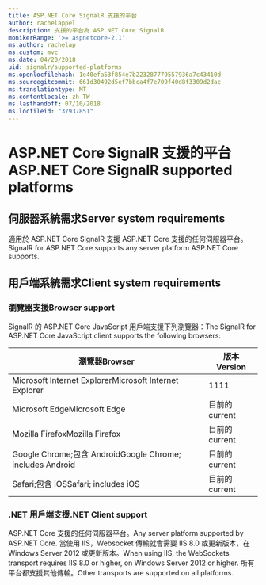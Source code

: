 ```yaml
---
title: ASP.NET Core SignalR 支援的平台
author: rachelappel
description: 支援的平台為 ASP.NET Core SignalR
monikerRange: '>= aspnetcore-2.1'
ms.author: rachelap
ms.custom: mvc
ms.date: 04/20/2018
uid: signalr/supported-platforms
ms.openlocfilehash: 1e40efa53f854e7b223287779557936a7c43410d
ms.sourcegitcommit: 661d30492d5ef7bbca4f7e709f40d8f3309d2dac
ms.translationtype: MT
ms.contentlocale: zh-TW
ms.lasthandoff: 07/10/2018
ms.locfileid: "37937851"
---
```

# <a name="aspnet-core-signalr-supported-platforms"></a><span data-ttu-id="5307a-103">ASP.NET Core SignalR 支援的平台</span><span class="sxs-lookup"><span data-stu-id="5307a-103">ASP.NET Core SignalR supported platforms</span></span>

## <a name="server-system-requirements"></a><span data-ttu-id="5307a-104">伺服器系統需求</span><span class="sxs-lookup"><span data-stu-id="5307a-104">Server system requirements</span></span>

<span data-ttu-id="5307a-105">適用於 ASP.NET Core SignalR 支援 ASP.NET Core 支援的任何伺服器平台。</span><span class="sxs-lookup"><span data-stu-id="5307a-105">SignalR for ASP.NET Core supports any server platform ASP.NET Core supports.</span></span>

## <a name="client-system-requirements"></a><span data-ttu-id="5307a-106">用戶端系統需求</span><span class="sxs-lookup"><span data-stu-id="5307a-106">Client system requirements</span></span>

### <a name="browser-support"></a><span data-ttu-id="5307a-107">瀏覽器支援</span><span class="sxs-lookup"><span data-stu-id="5307a-107">Browser support</span></span>

<span data-ttu-id="5307a-108">SignalR 的 ASP.NET Core JavaScript 用戶端支援下列瀏覽器：</span><span class="sxs-lookup"><span data-stu-id="5307a-108">The SignalR for ASP.NET Core JavaScript client supports the following browsers:</span></span>

| <span data-ttu-id="5307a-109">瀏覽器</span><span class="sxs-lookup"><span data-stu-id="5307a-109">Browser</span></span> | <span data-ttu-id="5307a-110">版本</span><span class="sxs-lookup"><span data-stu-id="5307a-110">Version</span></span> |
| ------- | ------- |
| <span data-ttu-id="5307a-111">Microsoft Internet Explorer</span><span class="sxs-lookup"><span data-stu-id="5307a-111">Microsoft Internet Explorer</span></span> | <span data-ttu-id="5307a-112">11</span><span class="sxs-lookup"><span data-stu-id="5307a-112">11</span></span> |
| <span data-ttu-id="5307a-113">Microsoft Edge</span><span class="sxs-lookup"><span data-stu-id="5307a-113">Microsoft Edge</span></span> | <span data-ttu-id="5307a-114">目前的</span><span class="sxs-lookup"><span data-stu-id="5307a-114">current</span></span> |
| <span data-ttu-id="5307a-115">Mozilla Firefox</span><span class="sxs-lookup"><span data-stu-id="5307a-115">Mozilla Firefox</span></span> | <span data-ttu-id="5307a-116">目前的</span><span class="sxs-lookup"><span data-stu-id="5307a-116">current</span></span> |
| <span data-ttu-id="5307a-117">Google Chrome;包含 Android</span><span class="sxs-lookup"><span data-stu-id="5307a-117">Google Chrome; includes Android</span></span> | <span data-ttu-id="5307a-118">目前的</span><span class="sxs-lookup"><span data-stu-id="5307a-118">current</span></span> |
| <span data-ttu-id="5307a-119">Safari;包含 iOS</span><span class="sxs-lookup"><span data-stu-id="5307a-119">Safari; includes iOS</span></span> | <span data-ttu-id="5307a-120">目前的</span><span class="sxs-lookup"><span data-stu-id="5307a-120">current</span></span> |
 
### <a name="net-client-support"></a><span data-ttu-id="5307a-121">.NET 用戶端支援</span><span class="sxs-lookup"><span data-stu-id="5307a-121">.NET Client support</span></span>

<span data-ttu-id="5307a-122">ASP.NET Core 支援的任何伺服器平台。</span><span class="sxs-lookup"><span data-stu-id="5307a-122">Any server platform supported by ASP.NET Core.</span></span> <span data-ttu-id="5307a-123">當使用 IIS，Websocket 傳輸就會需要 IIS 8.0 或更新版本，在 Windows Server 2012 或更新版本。</span><span class="sxs-lookup"><span data-stu-id="5307a-123">When using IIS, the WebSockets transport requires IIS 8.0 or higher, on Windows Server 2012 or higher.</span></span> <span data-ttu-id="5307a-124">所有平台都支援其他傳輸。</span><span class="sxs-lookup"><span data-stu-id="5307a-124">Other transports are supported on all platforms.</span></span>

